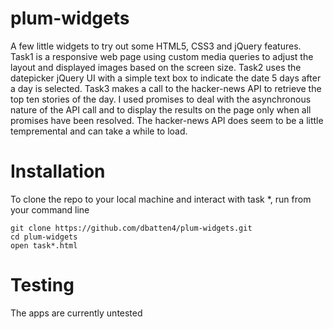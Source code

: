 # plum-widgets

A few little widgets to try out some HTML5, CSS3 and jQuery features. 
Task1 is a responsive web page using custom media queries to adjust the layout and displayed images based on the screen size.
Task2 uses the datepicker jQuery UI with a simple text box to indicate the date 5 days after a day is selected.
Task3 makes a call to the hacker-news API to retrieve the top ten stories of the day. I used promises to deal with the asynchronous nature of the API call and to display the results on the page only when all promises have been resolved. 
The hacker-news API does seem to be a little tempremental and can take a while to load.

# Installation

To clone the repo to your local machine and interact with task *, run from your command line
```
git clone https://github.com/dbatten4/plum-widgets.git
cd plum-widgets
open task*.html
```

# Testing

The apps are currently untested
